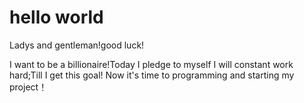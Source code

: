 # hello world

Ladys and gentleman!good luck!

I want to be a billionaire!Today I pledge to myself I will constant work hard;Till I get this goal!
Now it's time to programming and starting my project！
